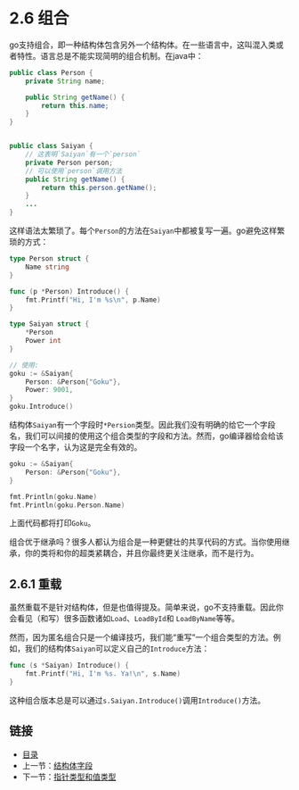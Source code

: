 # 2.6 组合

go支持组合，即一种结构体包含另外一个结构体。在一些语言中，这叫混入类或者特性。语言总是不能实现简明的组合机制。在java中：

```java
public class Person {
    private String name;

    public String getName() {
        return this.name;
    }
}


public class Saiyan {
    // 这表明`Saiyan`有一个`person`
    private Person person;
    // 可以使用`person`调用方法
    public String getName() {
        return this.person.getName();
    }
    ...
}
```

这样语法太繁琐了。每个`Person`的方法在`Saiyan`中都被复写一遍。go避免这样繁琐的方式：

```go
type Person struct {
    Name string
}

func (p *Person) Introduce() {
    fmt.Printf("Hi, I'm %s\n", p.Name)
}

type Saiyan struct {
    *Person
    Power int
}

// 使用:
goku := &Saiyan{
    Person: &Person{"Goku"},
    Power: 9001,
}
goku.Introduce()
```

结构体`Saiyan`有一个字段时`*Persion`类型。因此我们没有明确的给它一个字段名，我们可以间接的使用这个组合类型的字段和方法。然而，go编译器给会给该字段一个名字，认为这是完全有效的。

```go
goku := &Saiyan{
    Person: &Person{"Goku"},
}

fmt.Println(goku.Name)
fmt.Println(goku.Person.Name)
```

上面代码都将打印`Goku`。

组合优于继承吗？很多人都认为组合是一种更健壮的共享代码的方式。当你使用继承，你的类将和你的超类紧耦合，并且你最终更关注继承，而不是行为。

## 2.6.1 重载

虽然重载不是针对结构体，但是也值得提及。简单来说，go不支持重载。因此你会看见（和写）很多函数诸如`Load`、`LoadById`和 `LoadByName`等等。

然而，因为匿名组合只是一个编译技巧，我们能“重写”一个组合类型的方法。例如，我们的结构体`Saiyan`可以定义自己的`Introduce`方法：

```go
func (s *Saiyan) Introduce() {
    fmt.Printf("Hi, I'm %s. Ya!\n", s.Name)
}
```

这种组合版本总是可以通过`s.Saiyan.Introduce()`调用`Introduce()`方法。

## 链接

- [目录](directory.md)
- 上一节：[结构体字段](2.5.md)
- 下一节：[指针类型和值类型](2.7.md)
